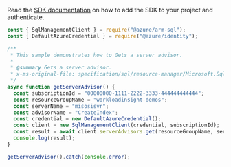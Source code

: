 Read the [SDK documentation](https://github.com/Azure/azure-sdk-for-js/blob/%40azure%2Farm-sql_9.0.1/sdk/sql/arm-sql/README.md) on how to add the SDK to your project and authenticate.

```javascript
const { SqlManagementClient } = require("@azure/arm-sql");
const { DefaultAzureCredential } = require("@azure/identity");

/**
 * This sample demonstrates how to Gets a server advisor.
 *
 * @summary Gets a server advisor.
 * x-ms-original-file: specification/sql/resource-manager/Microsoft.Sql/preview/2020-11-01-preview/examples/ServerAdvisorGet.json
 */
async function getServerAdvisor() {
  const subscriptionId = "00000000-1111-2222-3333-444444444444";
  const resourceGroupName = "workloadinsight-demos";
  const serverName = "misosisvr";
  const advisorName = "CreateIndex";
  const credential = new DefaultAzureCredential();
  const client = new SqlManagementClient(credential, subscriptionId);
  const result = await client.serverAdvisors.get(resourceGroupName, serverName, advisorName);
  console.log(result);
}

getServerAdvisor().catch(console.error);
```

